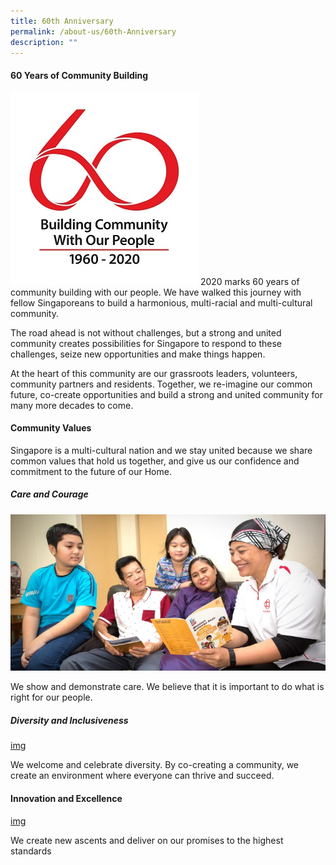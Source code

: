```yaml
---
title: 60th Anniversary
permalink: /about-us/60th-Anniversary
description: ""
---
```

#### **60 Years of Community Building**

![](/images/About%20Us/60th%20Anniversary/pa60-logo-high-res462929700a1d6b0c895eff0000f6c7a3.jpg)
2020 marks 60 years of community building with our people. We have walked this journey with fellow Singaporeans to build a harmonious, multi-racial and multi-cultural community.

The road ahead is not without challenges, but a strong and united community creates possibilities for Singapore to respond to these challenges, seize new opportunities and make things happen.

At the heart of this community are our grassroots leaders, volunteers, community partners and residents. Together, we re-imagine our common future, co-create opportunities and build a strong and united community for many more decades to come.

#### **Community Values**
Singapore is a multi-cultural nation and we stay united because we share common values that hold us together, and give us our confidence and commitment to the future of our Home.

##### Care and Courage
![](/images/About%20Us/60th%20Anniversary/Care%20and%20Courage.jpg)

We show and demonstrate care. We believe that it is important to do what is right for our people.

##### Diversity and Inclusiveness
[img]()

We welcome and celebrate diversity. By co-creating a community, we create an environment where everyone can thrive and succeed.

#### Innovation and Excellence
[img]()

We create new ascents and deliver on our promises to the highest standards